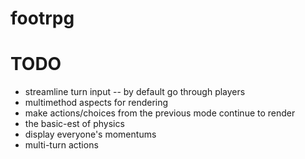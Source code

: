 # footrpg

# TODO

* streamline turn input -- by default go through players
* multimethod aspects for rendering
* make actions/choices from the previous mode continue to render
* the basic-est of physics
* display everyone's momentums
* multi-turn actions
